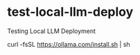 # test-local-llm-deploy
Testing Local LLM Deployment

curl -fsSL https://ollama.com/install.sh | sh
